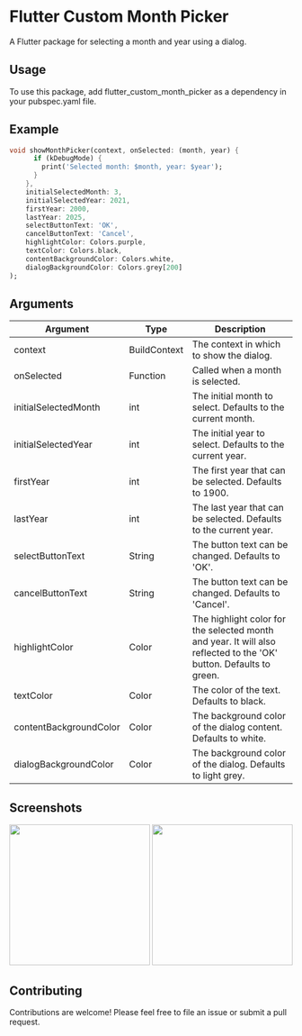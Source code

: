 # Flutter Custom Month Picker

A Flutter package for selecting a month and year using a dialog.

## Usage

To use this package, add flutter_custom_month_picker as a dependency in your pubspec.yaml file.

## Example

```dart
void showMonthPicker(context, onSelected: (month, year) {
      if (kDebugMode) {
        print('Selected month: $month, year: $year');
      }
    },
    initialSelectedMonth: 3,
    initialSelectedYear: 2021,
    firstYear: 2000,
    lastYear: 2025,
    selectButtonText: 'OK',
    cancelButtonText: 'Cancel',
    highlightColor: Colors.purple,
    textColor: Colors.black,
    contentBackgroundColor: Colors.white,
    dialogBackgroundColor: Colors.grey[200]
);
```

## Arguments

| Argument                  | Type            | Description                                                                                                        |
| ------------------------- | --------------- |--------------------------------------------------------------------------------------------------------------------|
| context                   | BuildContext    | The context in which to show the dialog.                                                                           |
| onSelected                | Function        | Called when a month is selected.                                                                                   |
| initialSelectedMonth      | int             | The initial month to select. Defaults to the current month.                                                        |
| initialSelectedYear       | int             | The initial year to select. Defaults to the current year.                                                          |
| firstYear                 | int             | The first year that can be selected. Defaults to 1900.                                                             |
| lastYear                  | int             | The last year that can be selected. Defaults to the current year.                                                  |
| selectButtonText          | String          | The button text can be changed. Defaults to 'OK'.                                                                  |
| cancelButtonText          | String          | The button text can be changed. Defaults to 'Cancel'.                                                              |
| highlightColor            | Color           | The highlight color for the selected month and year. It will also reflected to the 'OK' button. Defaults to green. |
| textColor                 | Color           | The color of the text. Defaults to black.                                                                          |
| contentBackgroundColor   | Color           | The background color of the dialog content. Defaults to white.                                                     |
| dialogBackgroundColor    | Color           | The background color of the dialog. Defaults to light grey.                                                        |


## Screenshots

<img src="https://raw.githubusercontent.com/msalman2890/flutter_custom_month_picker/master/screenshots/Simulator%20Screen%20Shot%20-%20iPhone%2014%20Pro%20Max%20-%202023-03-24%20at%2012.23.51.png" width="250" height="250">

<img src="https://raw.githubusercontent.com/msalman2890/flutter_custom_month_picker/master/screenshots/Simulator%20Screen%20Shot%20-%20iPhone%2014%20Pro%20Max%20-%202023-03-24%20at%2012.24.01.png" width="250" height="250">


## Contributing

Contributions are welcome! Please feel free to file an issue or submit a pull request.
